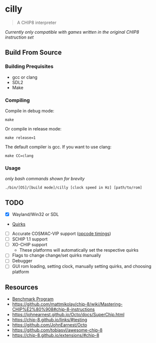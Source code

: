 # cilly
> A CHIP8 interpreter

*Currently only compatible with games written in the original CHIP8 instruction set*
## Build From Source
### Building Prequisites
- gcc or clang
- SDL2
- Make
### Compiling
Compile in debug mode:
```
make
```
Or compile in release mode:
```
make release=1 
```
The default compiler is gcc. If you want to use clang:
```
make CC=clang
```
### Usage
*only bash commands shown for brevity*
```
./bin/[OS]/[build mode]/cilly [clock speed in Hz] [path/to/rom]
```
## TODO
- [x] Wayland/Win32 or SDL
- [Quirks](https://chip8.gulrak.net/#quirk11)
- [ ] Accurate COSMAC-VIP support ([opcode timings](https://jackson-s.me/2019/07/13/Chip-8-Instruction-Scheduling-and-Frequency.html))
- [ ] SCHIP 1.1 support
- [ ] XO-CHIP support
    - These platforms will automatically set the respective quirks
- [ ] Flags to change change/set quirks manually
- [ ] Debugger
- [ ] GUI rom loading, setting clock, manually setting quirks, and choosing platform

## Resources
- [Benchmark Program](https://github.com/Milk-Cool/chip8-benchmark)
- https://github.com/mattmikolay/chip-8/wiki/Mastering-CHIP%E2%80%908#chip-8-instructions
- https://johnearnest.github.io/Octo/docs/SuperChip.html
- https://chip-8.github.io/links/#testing
- https://github.com/JohnEarnest/Octo
- https://github.com/tobiasvl/awesome-chip-8
- https://chip-8.github.io/extensions/#chip-8

